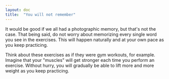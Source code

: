 ```yaml
---
layout: doc
title:  "You will not remember"
---
```

It would be good if we all had a photographic memory, but that's not the case. That being said, do not worry about memorizing every single word you see in the exercises. This will happen naturally and at your own pace as you keep practicing. 

Think about these exercises as if they were gym workouts, for example. Imagine that your "muscles" will get stronger each time you perform an exercise. Without hurry, you will gradually be able to lift more and more weight as you keep practicing.